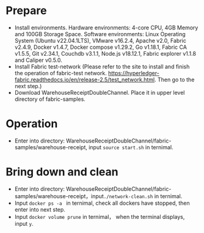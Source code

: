 # Prepare
- Install environments.
  Hardware environments: 4-core CPU, 4GB Memory and 100GB Storage Space.
  Software environments: Linux Operating System (Ubuntu v22.04.1LTS), VMware v16.2.4, Apache v2.0, Fabric v2.4.9, Docker v1.4.7, Docker compose v1.29.2, Go v1.18.1, Fabric CA v1.5.5, Git v2.34.1, Couchdb v3.1.1, Node.js v18.12.1, Fabric explorer v1.1.8 and Caliper v0.5.0.  
- Install Fabric test-network (Please refer to the site to install and finish the operation of fabric-test network. https://hyperledger-fabric.readthedocs.io/en/release-2.5/test_network.html. Then go to the next step.)
- Download WarehouseReceiptDoubleChannel. Place it in upper level directory of fabric-samples.
# Operation
- Enter into directory: WarehouseReceiptDoubleChannel/fabric-samples/warehouse-receipt, input ```source start.sh``` in ternimal. 

# Bring down and clean
- Enter into directory: WarehouseReceiptDoubleChannel/fabric-samples/warehouse-receipt，input```./network-clean.sh``` in ternimal.
- Input ```docker ps -a ``` in ternimal, check all dockers have stopped, then enter into next step.
- Input ```docker volume prune``` in ternimal， when the terminal displays, input ```y```.
  
